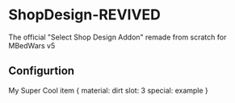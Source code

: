 # ShopDesign-REVIVED
The official "Select Shop Design Addon" remade from scratch for MBedWars v5 

## Configurtion
  My Super Cool item {
    material: dirt
    slot: 3
    special: example
}
